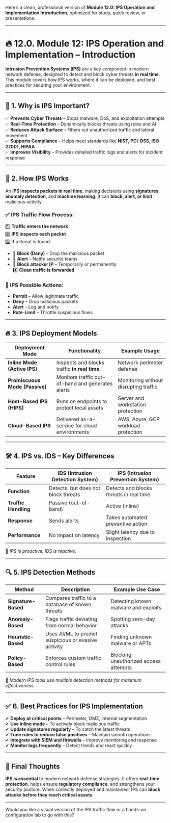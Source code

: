 Here’s a clean, professional version of **Module 12.0: IPS Operation and Implementation Introduction**, optimized for study, quick review, or presentations:

---

# 🔥 12.0. Module 12: IPS Operation and Implementation – Introduction

**Intrusion Prevention Systems (IPS)** are a key component in modern network defense, designed to detect and block cyber threats **in real time**. This module covers how IPS works, where it can be deployed, and best practices for securing your environment.

---

## 🌟 1. Why is IPS Important?

✅ **Prevents Cyber Threats** – Stops malware, DoS, and exploitation attempts  
✅ **Real-Time Protection** – Dynamically blocks threats using rules and AI  
✅ **Reduces Attack Surface** – Filters out unauthorized traffic and lateral movement  
✅ **Supports Compliance** – Helps meet standards like **NIST, PCI-DSS, ISO 27001, HIPAA**  
✅ **Improves Visibility** – Provides detailed traffic logs and alerts for incident response

---

## 🔑 2. How IPS Works

An **IPS inspects packets in real time**, making decisions using **signatures**, **anomaly detection**, and **machine learning**. It can **block, alert, or limit** malicious activity.

### ✅ IPS Traffic Flow Process:
1️⃣ **Traffic enters the network**  
2️⃣ **IPS inspects each packet**  
3️⃣ If a threat is found:
- 🚫 **Block (Deny)** – Drop the malicious packet  
- 🚨 **Alert** – Notify security teams  
- 🔄 **Block attacker IP** – Temporarily or permanently  
4️⃣ **Clean traffic is forwarded**

### 📌 IPS Possible Actions:
- **Permit** – Allow legitimate traffic  
- **Deny** – Drop malicious packets  
- **Alert** – Log and notify  
- **Rate-Limit** – Throttle suspicious flows

---

## 🔥 3. IPS Deployment Models

| Deployment Mode              | Functionality                                            | Example Usage                                 |
|------------------------------|----------------------------------------------------------|------------------------------------------------|
| **Inline Mode (Active IPS)** | Inspects and blocks traffic **in real time**             | Network perimeter defense                     |
| **Promiscuous Mode (Passive)** | Monitors traffic out-of-band and generates alerts        | Monitoring without disrupting traffic          |
| **Host-Based IPS (HIPS)**    | Runs on endpoints to protect local assets                | Server and workstation protection              |
| **Cloud-Based IPS**          | Delivered as-a-service for cloud environments            | AWS, Azure, GCP workload protection            |

---

## 🛠️ 4. IPS vs. IDS – Key Differences

| Feature             | IDS (Intrusion Detection System)     | IPS (Intrusion Prevention System)       |
|---------------------|--------------------------------------|------------------------------------------|
| **Function**        | Detects, but does not block threats  | Detects and blocks threats in real time  |
| **Traffic Handling**| Passive (out-of-band)                | Active (inline)                          |
| **Response**        | Sends alerts                         | Takes automated preventive action        |
| **Performance**     | No impact on latency                 | Slight latency due to inspection         |

🔹 *IPS is proactive; IDS is reactive.*

---

## 🔍 5. IPS Detection Methods

| Method                  | Description                                              | Example Use Case                        |
|-------------------------|----------------------------------------------------------|------------------------------------------|
| **Signature-Based**     | Compares traffic to a database of known threats           | Detecting known malware and exploits     |
| **Anomaly-Based**       | Flags traffic deviating from normal behavior              | Spotting zero-day attacks                |
| **Heuristic-Based**     | Uses AI/ML to predict suspicious or evasive activity      | Finding unknown malware or APTs          |
| **Policy-Based**        | Enforces custom traffic control rules                     | Blocking unauthorized access attempts    |

🔹 *Modern IPS tools use multiple detection methods for maximum effectiveness.*

---

## ✅ 6. Best Practices for IPS Implementation

✔ **Deploy at critical points** – Perimeter, DMZ, internal segmentation  
✔ **Use inline mode** – To actively block malicious traffic  
✔ **Update signatures regularly** – To catch the latest threats  
✔ **Tune rules to reduce false positives** – Maintain smooth operations  
✔ **Integrate with SIEM and firewalls** – Improve monitoring and response  
✔ **Monitor logs frequently** – Detect trends and react quickly

---

## 🚀 Final Thoughts

**IPS is essential** to modern network defense strategies. It offers **real-time protection**, helps ensure **regulatory compliance**, and strengthens your security posture. When correctly deployed and maintained, IPS can **block attacks before they reach critical assets**.

---

Would you like a visual version of the IPS traffic flow or a hands-on configuration lab to go with this?